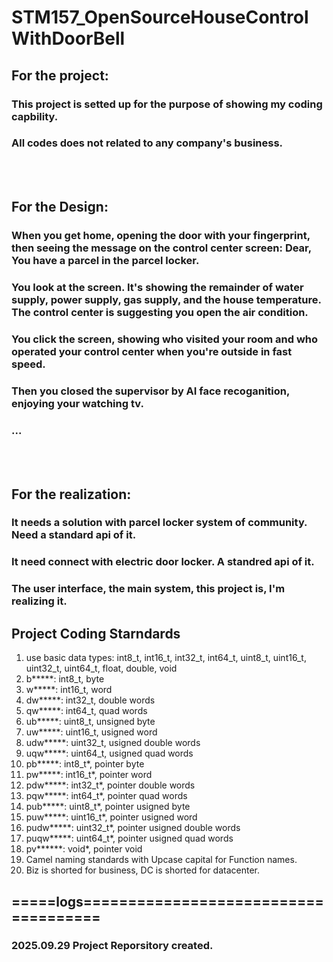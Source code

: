 # STM157_OpenSourceHouseControlWithDoorBell
## For the project:
### This project is setted up for the purpose of showing my coding capbility.
### All codes does not related to any company's business.
<br><br>

## For the Design:
### When you get home, opening the door with your fingerprint, then seeing the message on the control center screen: Dear, You have a parcel in the parcel locker.
### You look at the screen. It's showing the remainder of water supply, power supply, gas supply, and the house temperature. The control center is suggesting you open the air condition.
### You click the screen, showing who visited your room and who operated your control center when you're outside in fast speed.
### Then you closed the supervisor by AI face recoganition, enjoying your watching tv.
### ...
<br><br>

## For the realization:
### It needs a solution with parcel locker system of community. Need a standard api of it.
### It need connect with electric door locker. A standred api of it.
### The user interface, the main system, this project is, I'm realizing it.

## Project Coding Starndards
1. use basic data types: int8_t, int16_t, int32_t, int64_t, uint8_t, uint16_t, uint32_t, uint64_t, float, double, void
2. b*****: int8_t, byte
3. w*****: int16_t, word
4. dw*****: int32_t, double words
5. qw*****: int64_t, quad words
6. ub*****: uint8_t, unsigned byte
7. uw*****: uint16_t, usigned word
8. udw*****: uint32_t, usigned double words
9. uqw*****: uint64_t, usigned quad words
10. pb*****: int8_t*, pointer byte
11. pw*****: int16_t*, pointer word
12. pdw*****: int32_t*, pointer double words
13. pqw*****: int64_t*, pointer quad words
14. pub*****: uint8_t*, pointer usigned byte
15. puw*****: uint16_t*, pointer usigned word
16. pudw*****: uint32_t*, pointer usigned double words
17. puqw*****: uint64_t*, pointer usigned quad words
18. pv******: void*, pointer void
19. Camel naming standards with Upcase capital for Function names.
20. Biz is shorted for business, DC is shorted for datacenter.

## =====logs=====================================
### 2025.09.29 Project Reporsitory created.
